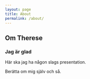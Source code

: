 ```yaml
---
layout: page
title: About
permalink: /about/
---
```


## Om Therese
### Jag är glad

Här ska jag ha någon slags presentation.

Berätta om mig själv och så.